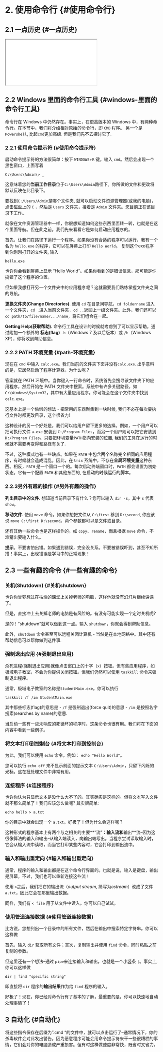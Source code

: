 # 2. 使用命令行 {#使用命令行}

## 2.1 一点历史 {#一点历史}

<iframe src="../slides/2.1.html" class="slidesshow"/>
</iframe>

## 2.2 Windows 里面的命令行工具 {#windows-里面的命令行工具}

命令行在 Windows 中仍然存在。事实上，在更高版本的 Windows
中，有两种命令行。在本节中，我们将介绍相对原始的命令行，即 `CMD` 程序。
另一个是`Powershell`, 比起`cmd`更加高级. 但是我们先不去探讨它了.

### 2.2.1 使用命令提示符 {#使用命令提示符}

启动命令提示符的方法很简单：按下 `WINDOWS`+`R` 键，输入
`cmd`。然后会出现一个黑色窗口，上面写着

~~~ shell
C:\Users\Admin\> _
~~~

这意味着您的**当前工作目录**位于`C:\Users\Admin`路径下。你所做的文件和更改将默认反映在此目录下。

要找到`C:/Users/Admin`是哪个文件夹,
就可以启动文件资源管理器(或我的电脑)，点击磁盘上的 `C` ，然后是 `Users`
文件夹，接着是 `Admin` 文件夹。您目前正在该目录下工作。

就像在文件资源管理器中一样，你很想知道如何这些东西里面转一转，也就是在这个里面导航。但在此之前，我们先来看看它是如何启动应用程序的。

首先，让我们在路径下运行一个程序。如果你没有合适的程序可以运行，我有一个名为
`hello.exe` 的程序，它可以在屏幕上打印 `Hello World`。
复制这个exe程序到你刚刚打开的文件夹, 输入

~~~ shell
hello.exe 
~~~

也许你会看到屏幕上显示 “Hello
World”。如果你看到的是错误信息，那可能是你搞错了这个程序的位置。

但如果我想打开另一个文件夹中的应用程序呢？这就需要我们熟练掌握文件夹之间的导航。

**更换文件夹(Change Directories)**. 使用 `cd`
在目录间导航。`cd foldername`
进入一个文件夹，`cd .`进入当前文件夹，`cd ..`返回上一级文件夹。此外，我们还可以
`cd path/to/file/name/.../name`，将它们组合在一起。

**Getting Help(获取帮助)**.
命令行工具在设计的时候就考虑到了可以显示帮助。通过附加一个额外的
**标志(flag)** `-h`（Windows 7 及以后版本）或 `/h`（Windows
XP），你将收到帮助信息。

### 2.2.2 PATH 环境变量 {#path-环境变量}

现在在 `cmd` 中输入 `calc.exe`。我们当前的文件夹下面并没有`calc.exe`.
出乎意料的是，它居然启动了程序计算器。为什么呢？

答案就在 PATH
环境中。当你键入一行命令时，系统首先会搜寻该文件夹下的应用程序，然后开始在
PATH
文件夹中搜索。系统中有许多关键路径，如`C:\Windows\System32`，其中有大量应用程序。你可能会在这个文件夹中找到
`calc.exe`。

这基本上是一个偷懒的想法 - 把常用的东西聚集到一块时候,
我们不必在每次要执行文件时都更改目录，这个很省力!

这种设计的另一个好处是，我们可以给用户留下更多的选择。例如，一个用户可以把可执行文件
`a.exe` 安装到 `C:/Program Files`，而另一个用户则可以把它安装到
`D:/Program Files`。只要把环境变量`PATH`指向安装的位置,
我们的工具在运行的时候就不需要再变得和路径有关了.

不过，这种模式也有一些缺点。如果在 `PATH`
中包含两个名称完全相同的应用程序，有时候就会造成混乱。因此，在 `Unix`
系统中，不存在**全局环境变量**这种东西。相反，`PATH`
是一个窗口一个的。每次启动终端窗口时，`PATH`
都会设置为初始状态。它有一个配置 `PATH` 和其他东西的,
在启动的时候运行的脚本。

### 2.2.3另外有趣的操作 {#另外有趣的操作}

**列出目录中的文件**. 想知道当前目录下有什么？您可以输入 `dir -s`，其中
`s` 代表 `show`。

**移动文件**. 使用 `move` 命令。如果你想把文件从 `C:\first` 移到
`D:\second`, 你应该说
`move C:\first D:\second`。两个参数都可以是文件或目录。

还有其他一些命令也是这样操作的。如 `copy`、`rename`，而且根据 `move`
命令，不难猜出要输入什么。

**提示**。不要害怕出错。如果遇到错误，完全没关系。不要被错误吓到，甚至不知所措！事实上，出现错误是学习中的正常现象！

## 2.3 一些有趣的命令 {#一些有趣的命令}

### 关机(Shutdown) {#关机shutdown}

也许你曾梦想过在枯燥的课堂上关掉老师的电脑，这样他就没有幻灯片继续讲课了。

但是，直接冲上去关掉老师的电脑是有风险的。有没有可能实现一个定时关机呢?

是的！“shutdown”就可以做到这一点。输入 `shutdown`，你就会得到帮助信息。

此外，`shutdown` 命令甚至可以远程关闭计算机 -
当然是在本地网络中。其中还有帮助信息可以帮你做到这件事.

### 强制退出应用 {#强制退出应用}

杀死进程(强制退出应用)就像点击窗口上的十字（`x`）按钮。但有些应用程序，如极域电子教室，不会为你提供关闭按钮。但我们仍然可以使用
`taskkill` 命令来强制退出程序。

通常，极域电子教室的名称是`StudentMain.exe`。你可以执行

~~~ shell
taskkill /f /im StudentMain.exe
~~~

其中那些标志(flag)的意思是 - `/f` 是强制退出(force quit)的意思 - `/im`
是按照名字搜索(searches by name)的意思.

当启动一些有一些未响应的死循环的程序时，这条命令也很有用。我们将在下面的内容中看到一些例子。

### 将文本打印到控制台 {#将文本打印到控制台}

为此，我们可以使用 `echo` 命令。例如： `echo "Hello World"`。

您可以执行 `echo off` 来不显示前面的提示文本
`C:\Users\Admin`，只留下闪烁的光标。这在批处理文件中非常有用。

### 连接程序 {#连接程序}

也许你认为只显示文本是没什么大不了的。其实确实是这样的。但将文本写入文件就不那么简单了！我们应该怎么做呢?
其实很简单:

~~~ shell
echo hello > a.txt 
~~~

你的目录中就会出现一个 `a.txt`。好极了！但为什么会这样呢？

这种形式的程序基本上有两个与之相关的主要**“流”**：**输入**流和**输出**流–因为这很像算法的输入和输出–从输入端读入，向输出端写出。当程序尝试读取输入时，它会从输入流中读取，而当它打印某些内容时，它会打印到输出流中。

### 输入和输出重定向 {#输入和输出重定向}

通常，程序的输入和输出都是在这个命令行界面的。也就是说，输入是键盘，输出是屏幕。不过，我们也可以重新连接这些流！

使用 `>`之后，我们把它的输出流（*output stream*,
简写为*ostream*）改成了文件 `a.txt`，因此它会在那里输出数据。

同样，我们有 `< file` 用于从文件中读入。你可以自己试试。

### 使用管道连接数据 {#使用管道连接数据}

比方说，您想列出一个目录中的所有文件，然后在输出中搜索特定字符串。你可以这样做

首先，输入 `dir` 获取所有文件；其次，复制输出并使用 `find`
命令，同时粘贴之前复制的参数。

但这里还有一个想法–通过 `pipe`来连接输入和输出，也就是一个小竖条
`|`。事实上, 你可以这样做

~~~ shell
dir | find "specific string"
~~~

即直接将 `dir` 程序的**输出结果**作为给 `find` 程序的输入。

好极了！现在，你已经对命令行有了基本的了解，最重要的是，你可以快速地自动处理事情了！

## 3 自动化 {#自动化}

将这些指令保存在后缀为”.cmd
“的文件中，就可以点击运行了–通常情况下，你的杀毒软件会对此发出警告，因为恶意程序可能会用命令提示符来干一些很糟糕的事情，它们会对你的电脑造成严重损害。但有时这样做速度非常快，既省时又省力。
